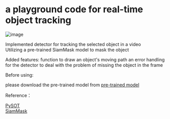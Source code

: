 # a playground code for real-time object tracking 

![image](https://github.com/Cosoet/Object-Tracking/blob/master/demo/demo.gif)


Implemented detector for tracking the selected object in a video  
Utilizing a pre-trained SiamMask model to mask the object

Added features:
function to draw an object's moving path
an error handling for the detector to deal with the problem of missing the object in the frame  


Before using:

please download the pre-trained model from [pre-trained model](https://github.com/STVIR/pysot/blob/master/MODEL_ZOO.md)  


Reference：

[PySOT](https://github.com/STVIR/pysot)   
[SiamMask](https://arxiv.org/abs/1812.05050)   



